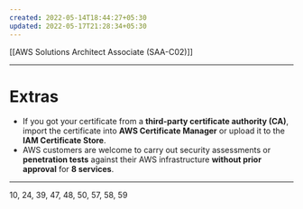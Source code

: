 ```yaml
---
created: 2022-05-14T18:44:27+05:30
updated: 2022-05-17T21:28:34+05:30
---
```

[[AWS Solutions Architect Associate (SAA-C02)]]

---
# Extras
- If you got your certificate from a **third-party certificate authority (CA)**, import the certificate into **AWS Certificate Manager** or upload it to the **IAM Certificate Store**.
- AWS customers are welcome to carry out security assessments or **penetration tests** against their AWS infrastructure **without prior approval** for **8 services**.

---
10, 24, 39, 47, 48, 50, 57, 58, 59